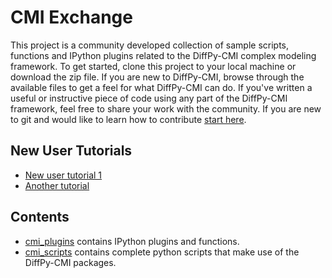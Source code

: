 # CMI Exchange

This project is a community developed collection of sample scripts, functions
and IPython plugins related to the DiffPy-CMI complex modeling framework. 
To get started, clone this project to your local machine or download the zip file.
If you are new to DiffPy-CMI, browse through the available files to get a feel for
what DiffPy-CMI can do.  If you've written a useful or instructive piece of code using any
part of the DiffPy-CMI framework, feel free to share your work with the community. 
If you are new to git and would like to learn how to contribute 
[start here](https://help.github.com/articles/fork-a-repo).

New User Tutorials
------------------

* [New user tutorial 1](./cmi_scripts/)
* [Another tutorial](./cmi_scripts/)

Contents
---------

* [cmi_plugins](./cmi_plugins/) contains IPython plugins and functions.
* [cmi_scripts](./cmi_scripts/) contains complete python scripts that make use of the DiffPy-CMI packages.




